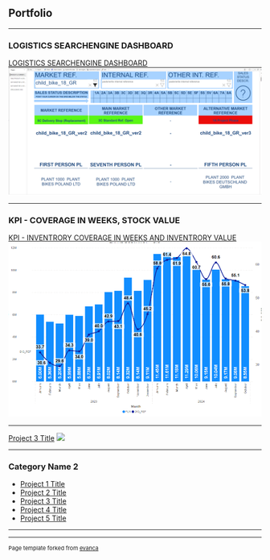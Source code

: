 ## Portfolio

---

### LOGISTICS SEARCHENGINE DASHBOARD

[LOGISTICS SEARCHENGINE DASHBOARD](/log_search_dash.md)
<img src="LPB_1_EN.png?raw=true"/>

---
### KPI - COVERAGE IN WEEKS, STOCK VALUE
[KPI - INVENTRORY COVERAGE IN WEEKS AND INVENTRORY VALUE](/KPI_COVERAGE/coverage.md)
<img src="/KPI_COVERAGE/KPI_COV_1.png?raw=true"/>

---
[Project 3 Title](http://example.com/)
<img src="images/dummy_thumbnail.jpg?raw=true"/>

---

### Category Name 2

- [Project 1 Title](http://example.com/)
- [Project 2 Title](http://example.com/)
- [Project 3 Title](http://example.com/)
- [Project 4 Title](http://example.com/)
- [Project 5 Title](http://example.com/)

---




---
<p style="font-size:11px">Page template forked from <a href="https://github.com/evanca/quick-portfolio">evanca</a></p>
<!-- Remove above link if you don't want to attibute -->
